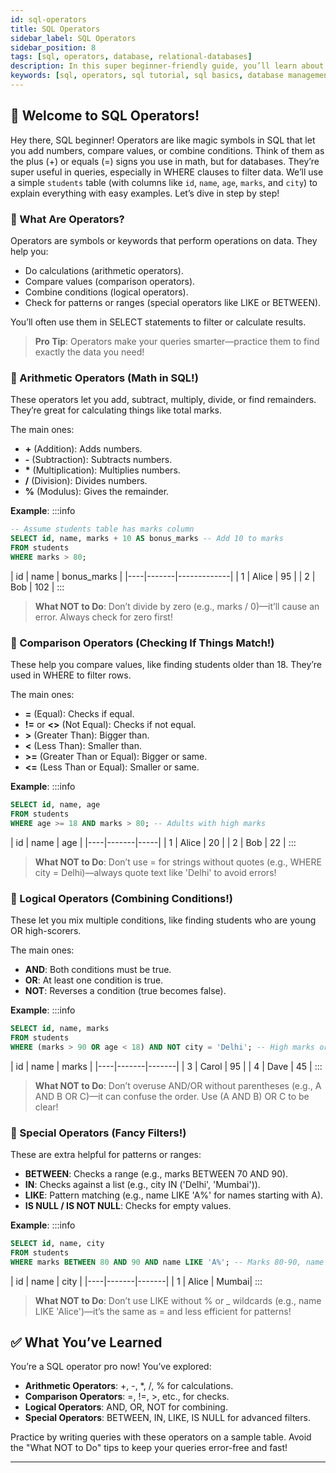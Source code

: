 ```yaml
---
id: sql-operators
title: SQL Operators
sidebar_label: SQL Operators
sidebar_position: 8
tags: [sql, operators, database, relational-databases]
description: In this super beginner-friendly guide, you’ll learn about SQL operators—the tools that help you do math, compare things, and make decisions in your queries!
keywords: [sql, operators, sql tutorial, sql basics, database management, relational databases, sql operators tutorial, sql for beginners, sql in 2025]
---
```


## 📙 Welcome to SQL Operators!

Hey there, SQL beginner! Operators are like magic symbols in SQL that let you add numbers, compare values, or combine conditions. Think of them as the plus (+) or equals (=) signs you use in math, but for databases. They’re super useful in queries, especially in WHERE clauses to filter data. We’ll use a simple `students` table (with columns like `id`, `name`, `age`, `marks`, and `city`) to explain everything with easy examples. Let’s dive in step by step!

### 📘 What Are Operators?

Operators are symbols or keywords that perform operations on data. They help you:
- Do calculations (arithmetic operators).
- Compare values (comparison operators).
- Combine conditions (logical operators).
- Check for patterns or ranges (special operators like LIKE or BETWEEN).

You’ll often use them in SELECT statements to filter or calculate results.

> **Pro Tip**: Operators make your queries smarter—practice them to find exactly the data you need!

### 📘 Arithmetic Operators (Math in SQL!)

These operators let you add, subtract, multiply, divide, or find remainders. They’re great for calculating things like total marks.

The main ones:
- **+** (Addition): Adds numbers.
- **-** (Subtraction): Subtracts numbers.
- **\*** (Multiplication): Multiplies numbers.
- **/** (Division): Divides numbers.
- **%** (Modulus): Gives the remainder.

**Example**:
    :::info
<Tabs>
  <TabItem value="SQL Code" label="SQL Code">
```sql title="Using Arithmetic Operators"
-- Assume students table has marks column
SELECT id, name, marks + 10 AS bonus_marks -- Add 10 to marks
FROM students
WHERE marks > 80;
```
  </TabItem>

  <TabItem value="Output" label="Output">
| id | name  | bonus_marks |
|----|-------|-------------|
| 1  | Alice | 95          |
| 2  | Bob   | 102         |
  </TabItem>
</Tabs>
:::

> **What NOT to Do**: Don’t divide by zero (e.g., marks / 0)—it’ll cause an error. Always check for zero first!

### 🔄 Comparison Operators (Checking If Things Match!)

These help you compare values, like finding students older than 18. They’re used in WHERE to filter rows.

The main ones:
- **=** (Equal): Checks if equal.
- **!=** or **<>** (Not Equal): Checks if not equal.
- **>** (Greater Than): Bigger than.
- **<** (Less Than): Smaller than.
- **>=** (Greater Than or Equal): Bigger or same.
- **<=** (Less Than or Equal): Smaller or same.

**Example**:
    :::info
<Tabs>
  <TabItem value="SQL Code" label="SQL Code">
```sql title="Using Comparison Operators"
SELECT id, name, age
FROM students
WHERE age >= 18 AND marks > 80; -- Adults with high marks
```
  </TabItem>

  <TabItem value="Output" label="Output">
| id | name  | age |
|----|-------|-----|
| 1  | Alice | 20  |
| 2  | Bob   | 22  |
  </TabItem>
</Tabs>
:::

> **What NOT to Do**: Don’t use = for strings without quotes (e.g., WHERE city = Delhi)—always quote text like 'Delhi' to avoid errors!

### 📘 Logical Operators (Combining Conditions!)

These let you mix multiple conditions, like finding students who are young OR high-scorers.

The main ones:
- **AND**: Both conditions must be true.
- **OR**: At least one condition is true.
- **NOT**: Reverses a condition (true becomes false).

**Example**:
    :::info
<Tabs>
  <TabItem value="SQL Code" label="SQL Code">
```sql title="Using Logical Operators"
SELECT id, name, marks
FROM students
WHERE (marks > 90 OR age < 18) AND NOT city = 'Delhi'; -- High marks or young, not from Delhi
```
  </TabItem>

  <TabItem value="Output" label="Output">
| id | name  | marks |
|----|-------|-------|
| 3  | Carol | 95    |
| 4  | Dave  | 45    |
  </TabItem>
</Tabs>
:::

> **What NOT to Do**: Don’t overuse AND/OR without parentheses (e.g., A AND B OR C)—it can confuse the order. Use (A AND B) OR C to be clear!

### 🔄 Special Operators (Fancy Filters!)

These are extra helpful for patterns or ranges:
- **BETWEEN**: Checks a range (e.g., marks BETWEEN 70 AND 90).
- **IN**: Checks against a list (e.g., city IN ('Delhi', 'Mumbai')).
- **LIKE**: Pattern matching (e.g., name LIKE 'A%' for names starting with A).
- **IS NULL / IS NOT NULL**: Checks for empty values.

**Example**:
    :::info
<Tabs>
  <TabItem value="SQL Code" label="SQL Code">
```sql title="Using Special Operators"
SELECT id, name, city
FROM students
WHERE marks BETWEEN 80 AND 90 AND name LIKE 'A%'; -- Marks 80-90, name starts with A
```
  </TabItem>

  <TabItem value="Output" label="Output">
| id | name  | city  |
|----|-------|-------|
| 1  | Alice | Mumbai|
  </TabItem>
</Tabs>
:::

> **What NOT to Do**: Don’t use LIKE without % or _ wildcards (e.g., name LIKE 'Alice')—it’s the same as = and less efficient for patterns!

## ✅ What You’ve Learned

You’re a SQL operator pro now! You’ve explored:
- **Arithmetic Operators**: +, -, *, /, % for calculations.
- **Comparison Operators**: =, !=, >, etc., for checks.
- **Logical Operators**: AND, OR, NOT for combining.
- **Special Operators**: BETWEEN, IN, LIKE, IS NULL for advanced filters.

Practice by writing queries with these operators on a sample table. Avoid the "What NOT to Do" tips to keep your queries error-free and fast!

---